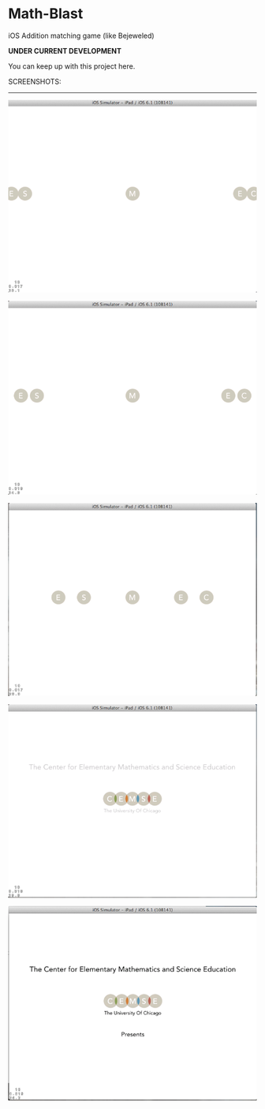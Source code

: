 Math-Blast
==========

iOS Addition matching game (like Bejeweled)

****UNDER CURRENT DEVELOPMENT****

You can keep up with this project here. 

SCREENSHOTS:
____________

![Alt text](screen1.png "Screenshot 1")

![Alt text](screen2.png "Screenshot 2")

![Alt text](screen3.png "Screenshot 3")

![Alt text](screen4.png "Screenshot 4")

![Alt text](screen5.png "Screenshot 5")
